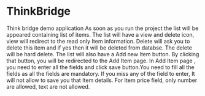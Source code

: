 # ThinkBridge
Think bridge demo application
As soon as you run the project the list will be appeared containing list of items.
The list will have a view and delete icon, view will redirect to the read only Item information. Delete will ask you to delete this item and if yes then it will be deleted from databse. The delete will be hard delete.
The list will also have a Add new Item button.
By clicking that button, you will be redirected to the Add Item page.
In Add Item page , you need to enter all the fields and click save button.You need to fill all the fields as all the fields are mandatory.
If you miss any of the field to enter, It will not allow to save you that Item details.
For Item price field, only number are allowed, text are not allowed.
